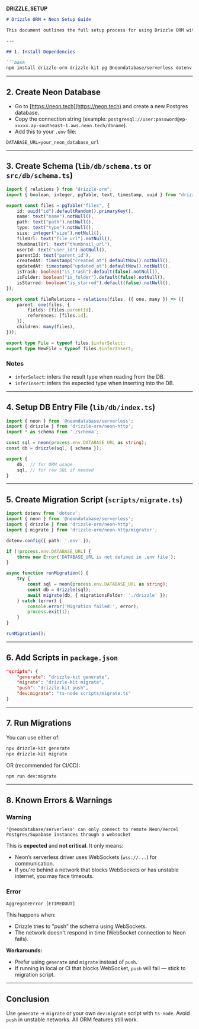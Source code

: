 **DRIZZLE_SETUP**

````markdown
# Drizzle ORM + Neon Setup Guide

This document outlines the full setup process for using Drizzle ORM with a Neon Postgres database. It also addresses known issues and warnings related to Neon’s WebSocket limitations.

---

## 1. Install Dependencies

```bash
npm install drizzle-orm drizzle-kit pg @neondatabase/serverless dotenv
````

---

## 2. Create Neon Database

* Go to [https://neon.tech](https://neon.tech) and create a new Postgres database.
* Copy the connection string (example: `postgresql://user:password@ep-xxxxx.ap-southeast-1.aws.neon.tech/dbname`).
* Add this to your `.env` file:

```env
DATABASE_URL=your_neon_database_url
```

---

## 3. Create Schema (`lib/db/schema.ts` or `src/db/schema.ts`)

```ts
import { relations } from "drizzle-orm";
import { boolean, integer, pgTable, text, timestamp, uuid } from "drizzle-orm/pg-core";

export const files = pgTable("files", {
    id: uuid("id").defaultRandom().primaryKey(),
    name: text("name").notNull(),
    path: text("path").notNull(),
    type: text("type").notNull(),
    size: integer("size").notNull(),
    fileUrl: text("file_url").notNull(),
    thumbnailUrl: text("thumbnail_url"),
    userId: text("user_id").notNull(),
    parentId: text("parent_id"),
    createdAt: timestamp("created_at").defaultNow().notNull(),
    updatedAt: timestamp("updated_at").defaultNow().notNull(),
    isTrash: boolean("is_trash").default(false).notNull(),
    isFolder: boolean("is_folder").default(false).notNull(),
    isStarred: boolean("is_starred").default(false).notNull(),
});

export const fileRelations = relations(files, ({ one, many }) => ({
    parent: one(files, {
        fields: [files.parentId],
        references: [files.id],
    }),
    children: many(files),
}));

export type File = typeof files.$inferSelect;
export type NewFile = typeof files.$inferInsert;
```

### Notes

* `inferSelect`: infers the result type when reading from the DB.
* `inferInsert`: infers the expected type when inserting into the DB.

---

## 4. Setup DB Entry File (`lib/db/index.ts`)

```ts
import { neon } from '@neondatabase/serverless';
import { drizzle } from 'drizzle-orm/neon-http';
import * as schema from './schema';

const sql = neon(process.env.DATABASE_URL as string);
const db = drizzle(sql, { schema });

export {
    db,  // for ORM usage
    sql, // for raw SQL if needed
}
```

---

## 5. Create Migration Script (`scripts/migrate.ts`)

```ts
import dotenv from 'dotenv';
import { neon } from '@neondatabase/serverless';
import { drizzle } from 'drizzle-orm/neon-http';
import { migrate } from 'drizzle-orm/neon-http/migrator';

dotenv.config({ path: '.env' });

if (!process.env.DATABASE_URL) {
    throw new Error('DATABASE_URL is not defined in .env file');
}

async function runMigration() {
    try {
        const sql = neon(process.env.DATABASE_URL as string);
        const db = drizzle(sql);
        await migrate(db, { migrationsFolder: './drizzle' });
    } catch (error) {
        console.error('Migration failed:', error);
        process.exit(1);
    }
}

runMigration();
```

---

## 6. Add Scripts in `package.json`

```json
"scripts": {
    "generate": "drizzle-kit generate",
    "migrate": "drizzle-kit migrate",
    "push": "drizzle-kit push",
    "dev:migrate": "ts-node scripts/migrate.ts"
}
```

---

## 7. Run Migrations

You can use either of:

```bash
npx drizzle-kit generate
npx drizzle-kit migrate
```

OR (recommended for CI/CD):

```bash
npm run dev:migrate
```

---

## 8. Known Errors & Warnings

### Warning

```
'@neondatabase/serverless' can only connect to remote Neon/Vercel Postgres/Supabase instances through a websocket
```

This is **expected** and **not critical**. It only means:

* Neon’s serverless driver uses WebSockets (`wss://...`) for communication.
* If you're behind a network that blocks WebSockets or has unstable internet, you may face timeouts.

### Error

```
AggregateError [ETIMEDOUT]
```

This happens when:

* Drizzle tries to "push" the schema using WebSockets.
* The network doesn't respond in time (WebSocket connection to Neon fails).

**Workarounds:**

* Prefer using `generate` and `migrate` instead of `push`.
* If running in local or CI that blocks WebSocket, `push` will fail — stick to migration script.

---

## Conclusion

Use `generate` -> `migrate` or your own `dev:migrate` script with `ts-node`. Avoid `push` in unstable networks. All ORM features still work.

```

